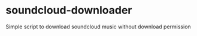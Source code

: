 soundcloud-downloader
=====================

Simple script to download soundcloud music without download permission
